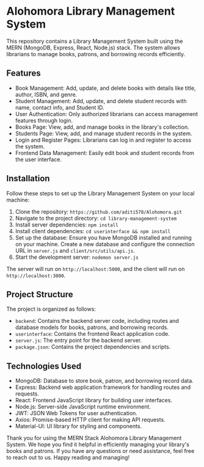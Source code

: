 # Alohomora Library Management System

This repository contains a Library Management System built using the MERN (MongoDB, Express, React, Node.js) stack. The system allows librarians to manage books, patrons, and borrowing records efficiently.

## Features

- Book Management: Add, update, and delete books with details like title, author, ISBN, and genre.
- Student Management: Add, update, and delete student records with name, contact info, and Student ID.
- User Authentication: Only authorized librarians can access management features through login.
- Books Page: View, add, and manage books in the library's collection.
- Students Page: View, add, and manage student records in the system.
- Login and Register Pages: Librarians can log in and register to access the system.
- Frontend Data Management: Easily edit book and student records from the user interface.

## Installation

Follow these steps to set up the Library Management System on your local machine:

1. Clone the repository: `https://github.com/aditi578/Alohomora.git`
2. Navigate to the project directory: `cd library-management-system`
3. Install server dependencies: `npm install`
4. Install client dependencies: `cd userinterface && npm install`
5. Set up the database: Ensure you have MongoDB installed and running on your machine. Create a new database and configure the connection URL in `server.js` and `client/src/utils/api.js`.
6. Start the development server: `nodemon server.js`

The server will run on `http://localhost:5000`, and the client will run on `http://localhost:3000`.

## Project Structure

The project is organized as follows:

- `backend`: Contains the backend server code, including routes and database models for books, patrons, and borrowing records.
- `userinterface`: Contains the frontend React application code.
- `server.js`: The entry point for the backend server.
- `package.json`: Contains the project dependencies and scripts.

## Technologies Used

- MongoDB: Database to store book, patron, and borrowing record data.
- Express: Backend web application framework for handling routes and requests.
- React: Frontend JavaScript library for building user interfaces.
- Node.js: Server-side JavaScript runtime environment.
- JWT: JSON Web Tokens for user authentication.
- Axios: Promise-based HTTP client for making API requests.
- Material-UI: UI library for styling and components.


Thank you for using the MERN Stack Alohomora Library Management System. We hope you find it helpful in efficiently managing your library's books and patrons. If you have any questions or need assistance, feel free to reach out to us. Happy reading and managing!
